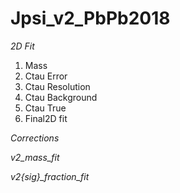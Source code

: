 # Jpsi_v2_PbPb2018

*2D Fit*
1. Mass
2. Ctau Error
3. Ctau Resolution
4. Ctau Background
5. Ctau True
6. Final2D fit

*Corrections*

*v2_mass_fit*

*v2{sig}_fraction_fit*
